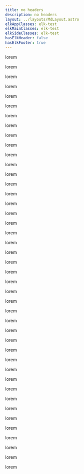 ```yaml
---
title: no headers
description: no headers
layout: ../layouts/MdLayout.astro
elkAppClasses: elk-test
elkMainClasses: elk-test
elkSideClasses: elk-test
hasElkHeader: false
hasElkFooter: true
---
```


<a href="#elk-side" data-toggle="onoffcanvas" class="onoffcanvas-toggler" aria-expanded=false></a>
<p>lorem</p>
<p>lorem</p>
<p>lorem</p>
<p>lorem</p>
<p>lorem</p>
<p>lorem</p>
<p>lorem</p>
<p>lorem</p>
<p>lorem</p>
<p>lorem</p>
<p>lorem</p>
<p>lorem</p>
<p>lorem</p>
<p>lorem</p>
<p>lorem</p>
<p>lorem</p>
<p>lorem</p>
<p>lorem</p>
<p>lorem</p>
<p>lorem</p>
<p>lorem</p>
<p>lorem</p>
<p>lorem</p>
<p>lorem</p>
<p>lorem</p>
<p>lorem</p>
<p>lorem</p>
<p>lorem</p>
<p>lorem</p>
<p>lorem</p>
<p>lorem</p>
<p>lorem</p>
<p>lorem</p>
<p>lorem</p>
<p>lorem</p>
<p>lorem</p>
<p>lorem</p>
<p>lorem</p>
<p>lorem</p>
<p>lorem</p>
<p>lorem</p>
<p>lorem</p>
<p>lorem</p>

